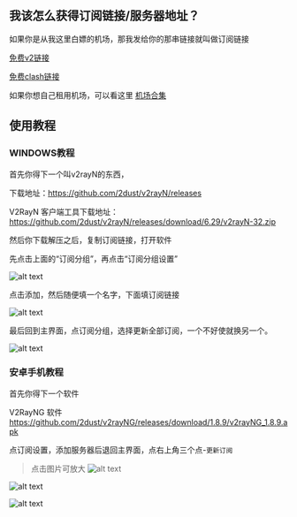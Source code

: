 ## 我该怎么获得订阅链接/服务器地址？

如果你是从我这里白嫖的机场，那我发给你的那串链接就叫做订阅链接

[免费v2链接](https://gh.api.99988866.xyz/https://raw.githubusercontent.com/aiboboxx/v2rayfree/main/v2)

[免费clash链接](https://gh.api.99988866.xyz/https://raw.githubusercontent.com/aiboboxx/clashfree/main/clash.yml)

如果你想自己租用机场，可以看这里 [机场合集](https://9.234456.xyz/abc.html)

## 使用教程

### WINDOWS教程

首先你得下一个叫v2rayN的东西，

下载地址：https://github.com/2dust/v2rayN/releases

V2RayN 客户端工具下载地址：https://github.com/2dust/v2rayN/releases/download/6.29/v2rayN-32.zip

然后你下载解压之后，复制订阅链接，打开软件

先点击上面的“订阅分组”，再点击“订阅分组设置”

![alt text](assets/v2/image.png)


点击添加，然后随便填一个名字，下面填订阅链接

![alt text](assets/v2/image-1.png)

最后回到主界面，点订阅分组，选择更新全部订阅，一个不好使就换另一个。

![alt text](assets/v2/image-2.png)

### 安卓手机教程

首先你得下一个软件

V2RayNG 软件 https://github.com/2dust/v2rayNG/releases/download/1.8.9/v2rayNG_1.8.9.apk

点订阅设置，添加服务器后退回主界面，点右上角三个点-`更新订阅`

>点击图片可放大
![alt text](assets/v2/image-3.png ':size=30%')

![alt text](assets/v2/image-4.png ':size=30%')

![alt text](assets/v2/image-5.png ':size=30%')
